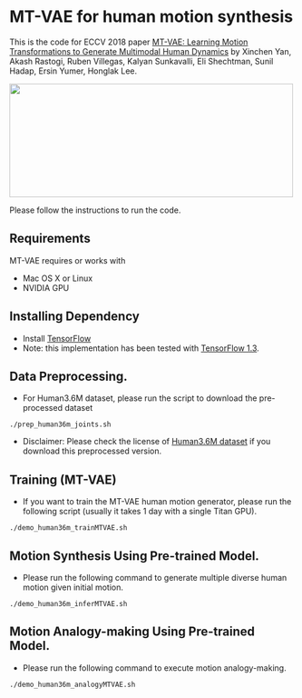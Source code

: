 # MT-VAE for human motion synthesis

This is the code for ECCV 2018 paper [MT-VAE: Learning Motion Transformations to Generate Multimodal Human Dynamics](https://arxiv.org/abs/1808.04545) by Xinchen Yan, Akash Rastogi, Ruben Villegas, Kalyan Sunkavalli, Eli Shechtman, Sunil Hadap, Ersin Yumer, Honglak Lee.

<img src="https://sites.google.com/site/skywalkeryxc/multimodal_motion/00_comb_MTVAE.gif?attredirects=0" width="500px" height="200px"/>

Please follow the instructions to run the code.

## Requirements
MT-VAE requires or works with
* Mac OS X or Linux
* NVIDIA GPU

## Installing Dependency
* Install [TensorFlow](https://www.tensorflow.org/)
* Note: this implementation has been tested with [TensorFlow 1.3](https://www.tensorflow.org/versions/r1.3/).

## Data Preprocessing.
* For Human3.6M dataset, please run the script to download the pre-processed dataset
```
./prep_human36m_joints.sh
```
* Disclaimer: Please check the license of [Human3.6M dataset](http://vision.imar.ro/human3.6m/description.php) if you download this preprocessed version.

## Training (MT-VAE)
* If you want to train the MT-VAE human motion generator, please run the following script (usually it takes 1 day with a single Titan GPU).
```
./demo_human36m_trainMTVAE.sh
```

## Motion Synthesis Using Pre-trained Model.
* Please run the following command to generate multiple diverse human motion given initial motion.
```
./demo_human36m_inferMTVAE.sh
```

## Motion Analogy-making Using Pre-trained Model.
* Please run the following command to execute motion analogy-making.
```
./demo_human36m_analogyMTVAE.sh
```
